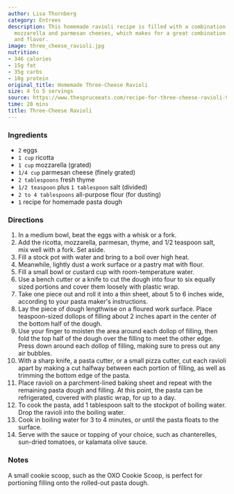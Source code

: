 ```yaml
---
author: Lisa Thornberg
category: Entrees
description: This homemade ravioli recipe is filled with a combination of ricotta,
  mozzarella and parmesan cheeses, which makes for a great combination of creamy texture
  and flavor.
image: three_cheese_ravioli.jpg
nutrition:
- 346 calories
- 15g fat
- 35g carbs
- 18g protein
original_title: Homemade Three-Cheese Ravioli
size: 4 to 5 servings
source: https://www.thespruceeats.com/recipe-for-three-cheese-ravioli-909235
time: 28 mins
title: Three-Cheese Ravioli
---
```

### Ingredients

* `2` eggs
* `1 cup` ricotta
* `1 cup` mozzarella (grated)
* `1/4 cup` parmesan cheese (finely grated)
* `2 tablespoons` fresh thyme
* `1/2 teaspoon` plus `1 tablespoon` salt (divided)
* `2 to 4 tablespoons` all-purpose flour (for dusting)
* `1` recipe for homemade pasta dough

### Directions

1. In a medium bowl, beat the eggs with a whisk or a fork.
2. Add the ricotta, mozzarella, parmesan, thyme, and 1/2 teaspoon salt, mix well with a fork. Set aside.
3. Fill a stock pot with water and bring to a boil over high heat.
4. Meanwhile, lightly dust a work surface or a pastry mat with flour.
5. Fill a small bowl or custard cup with room-temperature water.
6. Use a bench cutter or a knife to cut the dough into four to six equally sized portions and cover them loosely with plastic wrap.
7. Take one piece out and roll it into a thin sheet, about 5 to 6 inches wide, according to your pasta maker's instructions.
8. Lay the piece of dough lengthwise on a floured work surface. Place teaspoon-sized dollops of filling about 2 inches apart in the center of the bottom half of the dough.
9. Use your finger to moisten the area around each dollop of filling, then fold the top half of the dough over the filling to meet the other edge. Press down around each dollop of filling, making sure to press out any air bubbles.
10. With a sharp knife, a pasta cutter, or a small pizza cutter, cut each ravioli apart by making a cut halfway between each portion of filling, as well as trimming the bottom edge of the pasta.
11. Place ravioli on a parchment-lined baking sheet and repeat with the remaining pasta dough and filling. At this point, the pasta can be refrigerated, covered with plastic wrap, for up to a day.
12. To cook the pasta, add 1 tablespoon salt to the stockpot of boiling water. Drop the ravioli into the boiling water.
13. Cook in boiling water for 3 to 4 minutes, or until the pasta floats to the surface.
14. Serve with the sauce or topping of your choice, such as chanterelles, sun-dried tomatoes, or kalamata olive sauce.

### Notes

A small cookie scoop, such as the OXO Cookie Scoop, is perfect for portioning filling onto the rolled-out pasta dough.